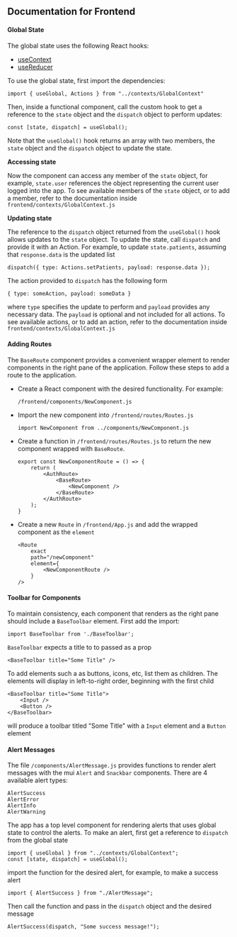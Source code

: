 ## Documentation for Frontend

 #### Global State

 The global state uses the following React hooks:
- [useContext](https://reactjs.org/docs/hooks-reference.html#usecontext)
- [useReducer](https://reactjs.org/docs/hooks-reference.html#usereducer)
 
To use the global state, first import the dependencies:

    import { useGlobal, Actions } from "../contexts/GlobalContext"

Then, inside a functional component, call the custom hook to get a reference to the `state` object and the `dispatch` object to perform updates:

    const [state, dispatch] = useGlobal(); 

Note that the `useGlobal()` hook returns an array with two members, the `state` object and the `dispatch` object to update the state.

**Accessing state**

Now the component can access any member of the `state` object, for example, `state.user` references the object representing the current user logged into the app. To see available members of the `state` object, or to add a member, refer to the documentation inside `frontend/contexts/GlobalContext.js`

**Updating state**

The reference to the `dispatch` object returned from the `useGlobal()` hook allows updates to the `state` object. To update the state, call `dispatch` and provide it with an Action. For example, to update `state.patients`, assuming that `response.data` is the updated list
    
    dispatch({ type: Actions.setPatients, payload: response.data });

The action provided to `dispatch` has the following form

    { type: someAction, payload: someData }

where `type` specifies the update to perform and `payload` provides any necessary data. The `payload` is optional and not included for all actions. To see available actions, or to add an action, refer to the documentation inside `frontend/contexts/GlobalContext.js`

#### Adding Routes

The `BaseRoute` component provides a convenient wrapper element to render components in the right pane of the application. Follow these steps to add a route to the application.
- Create a React component with the desired functionality. For example:
    ```
    /frontend/components/NewComponent.js
    ```
- Import the new component into `/frontend/routes/Routes.js`
    ```
    import NewComponent from ../components/NewComponent.js
    ```
- Create a function in `/frontend/routes/Routes.js` to return the new component wrapped with `BaseRoute`.
    ```
    export const NewComponentRoute = () => {
        return (
            <AuthRoute>
                <BaseRoute>
                    <NewComponent />
                </BaseRoute>
            </AuthRoute>
        );
    }
    ```
- Create a new `Route` in `/frontend/App.js` and add the wrapped component as the `element`
    ```
    <Route
        exact
        path="/newComponent"
        element={
            <NewComponentRoute />
        }
    />
    ```

#### Toolbar for Components
To maintain consistency, each component that renders as the right pane should include a `BaseToolbar` element. First add the import:

    import BaseToolbar from './BaseToolbar';

`BaseToolbar` expects a title to to passed as a prop

    <BaseToolbar title="Some Title" />

To add elements such a as buttons, icons, etc, list them as children. The elements will display in left-to-right order, beginning with the first child

    <BaseToolbar title="Some Title">
        <Input />
        <Button />
    </BaseToolbar>

will produce a toolbar titled "Some Title" with a `Input` element and a `Button` element

#### Alert Messages
The file `/components/AlertMessage.js` provides functions to render alert messages with the mui `Alert` and `Snackbar` components. There are 4 available alert types:

    AlertSuccess
    AlertError
    AlertInfo
    AlertWarning

The app has a top level component for rendering alerts that uses global state to control the alerts. To make an alert, first get a reference to `dispatch` from the global state

    import { useGlobal } from "../contexts/GlobalContext";
    const [state, dispatch] = useGlobal();

import the function for the desired alert, for example, to make a success alert

    import { AlertSuccess } from "./AlertMessage";

Then call the function and pass in the `dispatch` object and the desired message

    AlertSuccess(dispatch, "Some success message!");